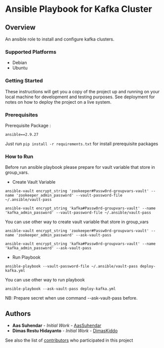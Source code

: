 # Ansible Playbook for Kafka Cluster

## Overview
An ansible role to install and configure kafka clusters.

### Supported Platforms
- Debian
- Ubuntu

### Getting Started
These instructions will get you a copy of the project up and running on your local machine for development and testing purposes. See deployment for notes on how to deploy the project on a live system.

### Prerequisites
Prerequisite Package :
```
ansible==2.9.27
```

Just run ```pip install -r requirements.txt``` for install prerequisite packages

### How to Run
Before run ansible playbook please prepare for vault variable that store in group_vars.

- Create Vault Variable
```
ansible-vault encrypt_string 'zookeeper#Passw0rd-groupvars-vault' --name 'zookeeper_admin_password' --vault-password-file ~/.ansible/vault-pass
```

```
ansible-vault encrypt_string 'kafka#Passw0rd-groupvars-vault' --name 'kafka_admin_password' --vault-password-file ~/.ansible/vault-pass
```

You can use other way to create vault variable that store in group_vars 
```
ansible-vault encrypt_string 'zookeeper#Passw0rd-groupvars-vault' --name 'zookeeper_admin_password' --ask-vault-pass
```

```
ansible-vault encrypt_string 'kafka#Passw0rd-groupvars-vault' --name 'kafka_admin_password' --ask-vault-pass
```


- Run Playbook
```
ansible-playbook --vault-password-file ~/.ansible/vault-pass deploy-kafka.yml
```

You can use other way to run playbook
```
ansible-playbook --ask-vault-pass deploy-kafka.yml
```

NB: Prepare secret when use command --ask-vault-pass before.

## Authors

* **Aas Suhendar** - *Initial Work* - [AasSuhendar](https://github.com/AasSuhendar)
* **Dimas Restu Hidayanto** - *Initial Work* - [DimasKiddo](https://github.com/dimaskiddo)

See also the list of [contributors](https://github.com/AasSuhendar/ansible-kafka/contributors) who participated in this project
